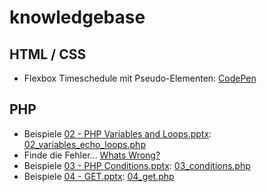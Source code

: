 # knowledgebase

## HTML / CSS
- Flexbox Timeschedule mit Pseudo-Elementen: [CodePen](https://codepen.io/lebalz/pen/KKwJVGr)

## PHP
- Beispiele [02 - PHP Variables and Loops.pptx](https://erzbe.sharepoint.com/:p:/s/FachgruppeInformatikBMS/EZC9qBo9aM9GqW5Xy1bHL90Bjc48gCt3lmtZgz7iYx7ckA?e=eHOnwA): [02_variables_echo_loops.php](https://gist.github.com/lebalz/1e017c50d87a6d3c5a58ee5f64e6b87f#file-02_variables_echo_loops-php)
- Finde die Fehler... [Whats Wrong?](https://gist.github.com/lebalz/1e017c50d87a6d3c5a58ee5f64e6b87f#file-02_whats_wrong-php)
- Beispiele [03 - PHP Conditions.pptx](https://erzbe.sharepoint.com/:p:/s/FachgruppeInformatikBMS/Ee4gGDuLdo1MjezcZfpaX7MBIJ66-9DBIseZ_D0ml3Mhww?e=VNHZ0P): [03_conditions.php](https://gist.github.com/lebalz/1e017c50d87a6d3c5a58ee5f64e6b87f#file-03_conditions-php)
- Beispiele [04 - GET.pptx](https://erzbe.sharepoint.com/:p:/s/FachgruppeInformatikBMS/EVhthuoj_n9BrLJGUPG7H2kB5mNnFCJ_IiKD_oQRITSgDg?e=ieHUPY): [04_get.php](https://gist.github.com/lebalz/1e017c50d87a6d3c5a58ee5f64e6b87f#file-04_get-php)
